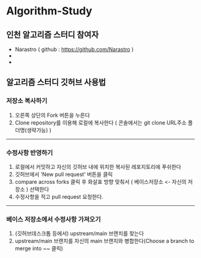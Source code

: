 # Algorithm-Study

## 인천 알고리즘 스터디 참여자

- Narastro ( github : https://github.com/Narastro )
-
-



## 알고리즘 스터디 깃허브 사용법

### 저장소 복사하기

  1. 오른쪽 상단의 Fork 버튼을 누른다
  2. Clone repository를 이용해 로컬에 복사한다 ( 콘솔에서는 git clone URL주소 폴더명(생략가능) )

-------------------

### 수정사항 반영하기

  1. 로컬에서 커밋하고 자신의 깃허브 내에 위치한 복사된 레포지토리에 푸쉬한다
  2. 깃허브에서 'New pull request' 버튼을 클릭
  3. compare across forks 클릭 후 화살표 방향 맞춰서 ( 베이스저장소 <- 자신의 저장소 ) 선택한다
  4. 수정사항을 적고 pull request 요청한다.

-------------------

### 베이스 저장소에서 수정사항 가져오기

  1. (깃허브데스크톱 등에서) upstream/main 브랜치를 찾는다
  2. upstream/main 브랜치를 자신의 main 브랜치와 병합한다(Choose a branch to merge into ~~ 클릭)

